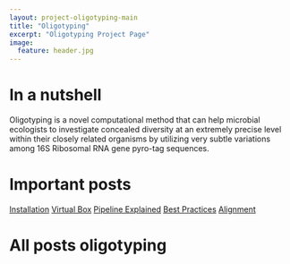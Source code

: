 ```yaml
---
layout: project-oligotyping-main
title: "Oligotyping"
excerpt: "Oligotyping Project Page"
image:
  feature: header.jpg
---
```



# In a nutshell

Oligotyping is a novel computational method that can help microbial ecologists to investigate concealed diversity at an extremely precise level within their closely related organisms by utilizing very subtle variations among 16S Ribosomal RNA gene pyro-tag sequences.

# Important posts

<p style="text-align: left;"><a href="{% post_url oligotyping/2014-08-16-installing-the-oligotyping-pipeline %}" class="btn btn-warning">Installation</a>
<a href="{% post_url oligotyping/2014-09-02-virtualbox %}" class="btn btn-warning">Virtual Box</a>
<a href="{% post_url oligotyping/2012-05-11-oligotyping-pipeline-explained %}" class="btn btn-success">Pipeline Explained</a>
<a href="{% post_url oligotyping/2013-11-04-oligotyping-best-practices %}" class="btn btn-success">Best Practices</a>
<a href="{% post_url oligotyping/2014-09-14-oligotyping-and-alignment %}" class="btn btn-success">Alignment</a></p>


# All posts oligotyping

